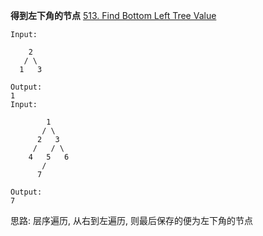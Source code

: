 **得到左下角的节点**
[513. Find Bottom Left Tree Value](https://leetcode.com/problems/find-bottom-left-tree-value/)

```
Input:

    2
   / \
  1   3

Output:
1
Input:

        1
       / \
      2   3
     /   / \
    4   5   6
       /
      7

Output:
7
```
思路: 层序遍历, 从右到左遍历, 则最后保存的便为左下角的节点